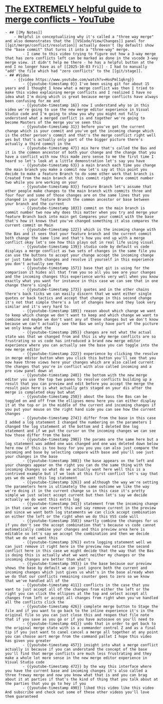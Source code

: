 # [The EXTREMELY helpful guide to merge conflicts - YouTube](https://www.youtube.com/watch?v=HosPml1qkrg)
	- ## [[My Notes]]
		- Helpful in conceptualizing why it's called a "three way merge" and also demonstrates that the [[VSCode/View/Changes]] panel for [[git/merge/conflict/resolution]] actually doesn't (by default) show the "base commit" that turns it into a "three-way" merge.
			- I came to this video trying to figure out how a 3-way merge that has zero conflicts left can be marked as done in the vscode 3-way merge view. it didn't help me there - he has a helpful button at the end I no longer have as of [[2025-10-03 Fri]] - I had to manually "add" the file which had "zero conflicts" to the [[git/stage]].
	- ## #Video
		- {{video https://www.youtube.com/watch?v=HosPml1qkrg}}
			- {{youtube-timestamp 0}} I've been using git for about 15 years and I thought I knew what a merge conflict was then I tried to make this video explaining merge conflicts and I realized I have no idea what I'm doing which is great because merge conflicts have always been confusing for me and
			- {{youtube-timestamp 16}} now I understand why so in this video we're going to use the new merge editor experience in Visual Studio code and I'm going to show you why you might not fully understand what a merged conflict is and together we're going to become Masters of the merge you've seen this
			- {{youtube-timestamp 31}} before you've got the current change which is your commit and you've got the incoming change which is the other person's commit and that's the merge conflict right well yes but that's actually only part of the bigger picture there's actually a third commit in the
			- {{youtube-timestamp 47}} mix here that's called the Bas and it is the common ancestor of both your change and the change that you have a conflict with now this made zero sense to me the first time I heard so let's look at a little demonstration let's say you have
			- {{youtube-timestamp 63}} a main branch each time you change the main branch you make a commit now let's say at this point you decide to make a feature Branch to do some other work that branch is Created from the main branch at this commit right here commit number two while you are working on your
			- {{youtube-timestamp 83}} feature Branch let's assume that other people make changes to the main branch with commits three and four four and some of those changes are on the same lines that you changed in your feature Branch the common ancestor or base between your branch and the current
			- {{youtube-timestamp 103}} commit on the main branch is commit number two now why does this matter when you try and merge your feature Branch back into main get Compares your commit with the base that's how it knows that you've changed something it also compares the current commit on Main
			- {{youtube-timestamp 122}} which is the incoming change with the Bas and it sees that your feature branch and the current commit both change the same line and that's how you end up with a merge conflict okay let's see how this plays out in real life using visual
			- {{youtube-timestamp 139}} studio code by default vs code displays a merge conflict as two sets of changes in the same file you can use the buttons to accept your change accept the incoming change or just take both changes and resolve it yourself in this experience you don't actually see the
			- {{youtube-timestamp 157}} base that git is using for the comparison it hides all that from you so all you see are your changes and the incoming changes this experience works very well when you know exactly what you want for instance in this case we can see that in one change there's single
			- {{youtube-timestamp 173}} quotes and in the other chains there's back ticks we can easily discern that we want either single quotes or back tactics and accept that change in this second change it's not that simple there's a lot of changes here and they look very similar and it's very hard to
			- {{youtube-timestamp 189}} reason about which change we want to keep which change we don't want to keep and which change we want to combine and maybe we don't want any of these changes but we don't know because we can't actually see the Bas we only have part of the picture we only know what the
			- {{youtube-timestamp 205}} changes are not what the actual state was that we changed from and this is why merge conflicts are so frustrating so vs code has introduced a brand new merge editor experience where you can actually see the base you can toggle into the new merge editor
			- {{youtube-timestamp 222}} experience by clicking the resolve in merge editor button when you click this button you'll see that you now have three views here your changes which are also called current the changes that you're in conflict with also called incoming and a pre view panel down at
			- {{youtube-timestamp 240}} the bottom with the new merge editor you use the top two panes to resolve conflicts building up a result that you can preview and edit before you accept the merge the result pain here is what actually gets staged on your dis after the merge is completed okay but what
			- {{youtube-timestamp 258}} about the bass the Bas can be toggled on and off from the ellipses menu here you can either display it at the top or in the middle of the current and incoming changes if you put your mouse on the right hand side you can see how the current changes
			- {{youtube-timestamp 274}} differ from the base in this case I added a log statement I changed the numbering on the parameters I changed the log statement at the bottom and I deleted One log statement and if we put the cursor on the incoming changes we can see how those differ from the base
			- {{youtube-timestamp 290}} the params are the same here but a log statement was added one was changed and one was deleted down below here now if this is too busy for you you you can also just compare the incoming and base by selecting compare with base and you'll see just your changes in the base
			- {{youtube-timestamp 308}} the base appears on the left and your changes appear on the right you can do the same thing with the incoming changes so what do we actually want here well this is a contrived example but if we look at this first conflict let's say that yes we do want this log statement
			- {{youtube-timestamp 326}} and although the way we're setting the parameters here is ultimately the same outcome we like the way we're doing it in the current change so in this case it's pretty simple we just select accept current but then let's say we decide actually we do want this extra log
			- {{youtube-timestamp 341}} statement from the incoming change in that case we can revert this and say remove current in the preview and since we want both log statements we can click accept combination on either the left or the right when we do this VSS code will
			- {{youtube-timestamp 358}} smartly combine the changes for us if you don't see the accept combination that's because vs code cannot automatically combine your changes and this preview area here is editable so let's say we accept the combination and then we decide that we do not want this
			- {{youtube-timestamp 376}} extra logging statement well we can just remove it right here in the preview now notice the second conflict here in this case we might decide that the way that the Bas is doing this is actually what we want neither my changes or the incoming changes are better than what's
			- {{youtube-timestamp 393}} in the base because our preview shows the base by default we can just ignore both the current and incoming changes which just gives us what's in the base already when we do that our conflicts remaining counter goes to zero so we know that we've handled all of the
			- {{youtube-timestamp 411}} conflicts in the case that you want to just accept all of the changes from either the left or the right you can click the ellipses at the top and select accept all changes from left or accept all changes from right when you've handled all the conflicts click the
			- {{youtube-timestamp 426}} complete merge button to Stage the file and if you want to go back to the inline experience it's in the original file so you can just close this and reopen that file note that if you save as you go or if you have autosave on you'll need to
			- {{youtube-timestamp 441}} undo that in order to get back to the original merge state with is a commander control Z and as a final tip if you just want to canel cancel a merge all together at any point you can choose aort merge from the command pallet I hope this video has given you greater
			- {{youtube-timestamp 457}} insight into what a merge conflict actually is because if you can understand the concept of the base you'll find that merge conflicts are much less frustrating and they make a whole lot more sense in the new merge editor experience in Visual Studio code
			- {{youtube-timestamp 472}} by the way this interface where you have the current base and incoming changes it's also called a three freway merge and now you know what that is and you can brag about it at parties if that's the kind of thing that you talk about at the parties that you go to hey if you
			- {{youtube-timestamp 490}} liked this video like this video And subscribe and check out some of these other videos you'll love them guaranteed